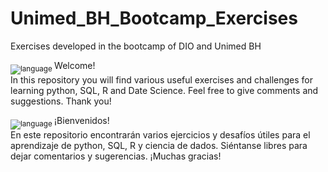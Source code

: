 # Unimed_BH_Bootcamp_Exercises
Exercises developed in the bootcamp of DIO and Unimed BH

<sub>![language](https://img.shields.io/badge/EN-blue.svg) </sub>
Welcome! <br>
In this repository you will find various useful exercises and challenges for learning python, SQL, R and Date Science. Feel free to give comments and suggestions. Thank you!

<sub>![language](https://img.shields.io/badge/ES-red.svg) </sub>
¡Bienvenidos! <br>
En este repositorio encontrarán varios ejercicios y desafíos útiles para el aprendizaje de python, SQL, R y ciencia de dados. Siéntanse libres para dejar comentarios y sugerencias. ¡Muchas gracias!
